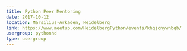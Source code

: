 ```yaml
---
title: Python Peer Mentoring
date: 2017-10-12
location: Marsilius-Arkaden, Heidelberg
link: https://www.meetup.com/HeidelbergPython/events/khqjcnywnbqb/
usergroup: pythonhd
type: usergroup
---
```

